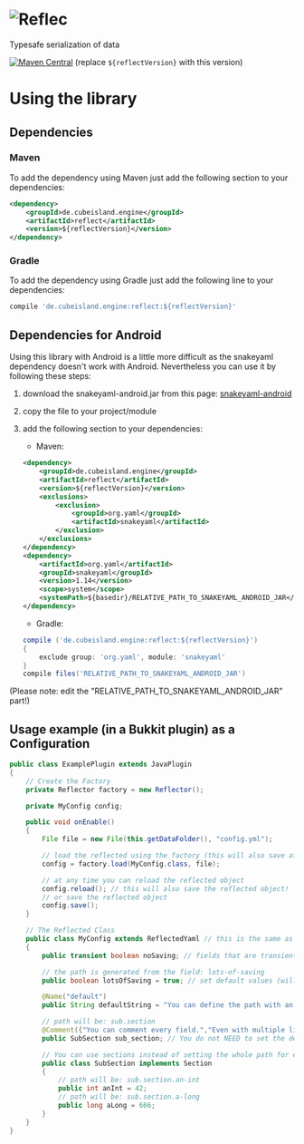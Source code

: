 ![Reflec<T>](https://github.com/CubeEngineDev/ReflecT/blob/master/ReflectT.png?raw=true)
=========

Typesafe serialization of data

[![Maven Central](https://maven-badges.herokuapp.com/maven-central/de.cubeisland.engine/reflect/badge.svg?style=flat)](http://mvnrepository.com/artifact/de.cubeisland.engine/reflect) (replace ```${reflectVersion}``` with this version)

# Using the library

## Dependencies

### Maven

To add the dependency using Maven just add the following section to your dependencies:
```xml
<dependency>
    <groupId>de.cubeisland.engine</groupId>
    <artifactId>reflect</artifactId>
    <version>${reflectVersion}</version>
</dependency>
```

### Gradle

To add the dependency using Gradle just add the following line to your dependencies:
```groovy
compile 'de.cubeisland.engine:reflect:${reflectVersion}'
```

## Dependencies for Android

Using this library with Android is a little more difficult as the snakeyaml dependency 
doesn't work with Android. Nevertheless you can use it by following these steps:

1. download the snakeyaml-android.jar from this page: [snakeyaml-android](http://code.google.com/p/snakeyaml/downloads/detail?name=snakeyaml-android-1.8-SNAPSHOT.jar&can=2&q=)
2. copy the file to your project/module
3. add the following section to your dependencies:
    * Maven:
    
    ```xml
    <dependency>
        <groupId>de.cubeisland.engine</groupId>
        <artifactId>reflect</artifactId>
        <version>${reflectVersion}</version>
        <exclusions>
            <exclusion>
                <groupId>org.yaml</groupId>
                <artifactId>snakeyaml</artifactId>
            </exclusion>
        </exclusions>
    </dependency>
    <dependency>
        <artifactId>org.yaml</artifactId>
        <groupId>snakeyaml</groupId>
        <version>1.14</version>
        <scope>system</scope>
        <systemPath>${basedir}/RELATIVE_PATH_TO_SNAKEYAML_ANDROID_JAR</systemPath>
    </dependency>
    ```
    * Gradle:
    
    ```groovy
    compile ('de.cubeisland.engine:reflect:${reflectVersion}')
    {
        exclude group: 'org.yaml', module: 'snakeyaml'
    }
    compile files('RELATIVE_PATH_TO_SNAKEYAML_ANDROID_JAR')
    ```

(Please note: edit the "RELATIVE_PATH_TO_SNAKEYAML_ANDROID_JAR" part!)

## Usage example (in a Bukkit plugin) as a Configuration
```java
public class ExamplePlugin extends JavaPlugin
{
    // Create the Factory
    private Reflector factory = new Reflector();

    private MyConfig config;

    public void onEnable()
    {
        File file = new File(this.getDataFolder(), "config.yml");

        // load the reflected using the factory (this will also save after loading)
        config = factory.load(MyConfig.class, file);

        // at any time you can reload the reflected object
        config.reload(); // this will also save the reflected object!
        // or save the reflected object
        config.save();
    }

    // The Reflected Class
    public class MyConfig extends ReflectedYaml // this is the same as extends Reflected<YamlCodec>
    {
        public transient boolean noSaving; // fields that are transient are ignored

        // the path is generated from the field: lots-of-saving
        public boolean lotsOfSaving = true; // set default values (will be set if not loaded OR field is missing in file)

        @Name("default")
        public String defaultString = "You can define the path with an annotation instead. e.g. if you want to use \"default\"";

        // path will be: sub.section
        @Comment({"You can comment every field.","Even with multiple lines\nand this linebreak works too"})
        public SubSection sub_section; // You do not NEED to set the default here ; it is done automatically

        // You can use sections instead of setting the whole path for every field
        public class SubSection implements Section
        {
            // path will be: sub.section.an-int
            public int anInt = 42;
            // path will be: sub.section.a-long
            public long aLong = 666;
        }
    }
}
```
